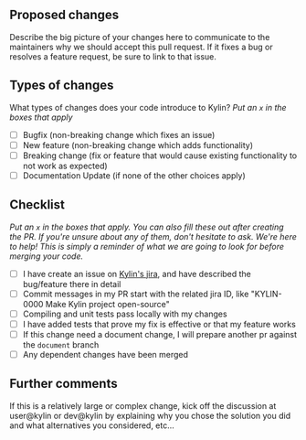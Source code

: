 ## Proposed changes

Describe the big picture of your changes here to communicate to the maintainers why we should accept this pull request. If it fixes a bug or resolves a feature request, be sure to link to that issue.

## Types of changes

What types of changes does your code introduce to Kylin?
_Put an `x` in the boxes that apply_

- [ ] Bugfix (non-breaking change which fixes an issue)
- [ ] New feature (non-breaking change which adds functionality)
- [ ] Breaking change (fix or feature that would cause existing functionality to not work as expected)
- [ ] Documentation Update (if none of the other choices apply)

## Checklist

_Put an `x` in the boxes that apply. You can also fill these out after creating the PR. If you're unsure about any of them, don't hesitate to ask. We're here to help! This is simply a reminder of what we are going to look for before merging your code._

- [ ] I have create an issue on [Kylin's jira](https://issues.apache.org/jira/browse/KYLIN), and have described the bug/feature there in detail
- [ ] Commit messages in my PR start with the related jira ID, like "KYLIN-0000 Make Kylin project open-source"
- [ ] Compiling and unit tests pass locally with my changes
- [ ] I have added tests that prove my fix is effective or that my feature works
- [ ] If this change need a document change, I will prepare another pr against the `document` branch
- [ ] Any dependent changes have been merged

## Further comments

If this is a relatively large or complex change, kick off the discussion at user@kylin or dev@kylin by explaining why you chose the solution you did and what alternatives you considered, etc...
